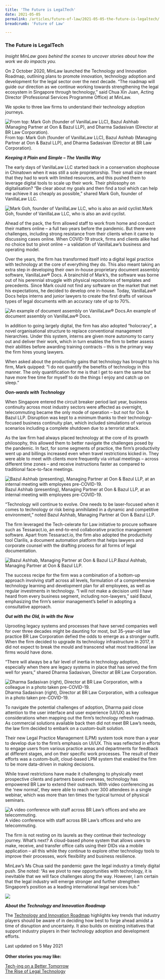 ```yaml
---
title: 'The Future is LegalTech'
date: 2021-05-05
permalink: /articles/future-of-law/2021-05-05-the-future-is-legaltech/
breadcrumb: 'Future of Law'

---
```



### **The Future is LegalTech**

<i>Insight MinLaw goes behind the scenes to uncover stories about how the work we do impacts you.</i>
<br>

On 2 October 2020, MinLaw launched the Technology and Innovation Roadmap, outlining plans to promote innovation, technology adoption and development for the legal sector over the next decade. “The roadmap will guide our direction as we continue working towards strengthening the legal ecosystem in Singapore through technology,” said Chua Xin Juan, Acting Director (Professional Services Programme Office) at MinLaw.

We spoke to three law firms to understand their technology adoption journeys.

<div class="image">
  <img src="/images/PSPOESC Photo 1.png/" title="From top: Mark Goh (founder of VanillaLaw LLC), Bazul Ashhab (Managing Partner at Oon & Bazul LLP), and Dharma Sadasivan (Director at BR Law Corporation)." alt="From top: Mark Goh (founder of VanillaLaw LLC), Bazul Ashhab (Managing Partner at Oon & Bazul LLP), and Dharma Sadasivan (Director at BR Law Corporation).">From top: Mark Goh (founder of VanillaLaw LLC), Bazul Ashhab (Managing Partner at Oon & Bazul LLP), and Dharma Sadasivan (Director at BR Law Corporation).
</div>

<b><i>Keeping it Plain and Simple – The Vanilla Way</i></b>

The early days of VanillaLaw LLC started back in a conservation shophouse in Chinatown when it was still a sole proprietorship. Their small size meant that they had to work with limited resources, and this pushed them to leverage digital tools to scale up their work. Their philosophy on digitalisation? “Be clear about my goals and then find a tool which can help me achieve it as cheaply as possible,” shared Mark Goh, founder of VanillaLaw LLC.

<div class="image">
  <img src="/images/PSPOESC Photo 2.JPG/" title="Mark Goh, founder of VanillaLaw LLC, who is also an avid cyclist." alt="Mark Goh, founder of VanillaLaw LLC, who is also an avid cyclist.">Mark Goh, founder of VanillaLaw LLC, who is also an avid cyclist.
</div>

Ahead of the pack, the firm allowed staff to work from home and conduct their matters online – a full two years before the pandemic. But there were challenges, including strong resistance from their clients when it came to discussing cases online. When COVID-19 struck, firms and clients alike had no choice but to pivot online – a validation of VanillaLaw’s business and operating model.

Over the years, the firm has transformed itself into a digital legal practice with technology at the core of everything they do. This also meant taking an extra step in developing their own in-house proprietary document assembly software, VanillaLaw® Docs. A brainchild of Mark’s, the software was borne out of his perennial struggle with physical repositories of templates and precedents. Since Mark could not find any software on the market that met his expectations, he decided to develop one in-house. Today, VanillaLaw® Docs helps interns and junior lawyers to create the first drafts of various types of legal documents with an accuracy rate of up to 70%.

<div class="image">
  <img src="/images/PSPOESC Photo 3.JPG/" title="An example of document assembly on VanillaLaw® Docs." alt="An example of document assembly on VanillaLaw® Docs.">An example of document assembly on VanillaLaw® Docs.
</div>

In addition to going largely digital, the firm has also adopted “holocracy”, a novel organisational structure to replace conventional management hierarchies. Under this system, interns are given more autonomy to carry out and deliver their work, which in turn enables the firm to better assess their abilities before awarding training contracts – this is the primary way the firm hires young lawyers.

When asked about the productivity gains that technology has brought to his firm, Mark quipped: “I do not quantify the benefits of technology in this manner. The only quantification for me is that I get to earn the same but have more free time for myself to do the things I enjoy and catch up on sleep.”

<b><i>Oon-wards with Technology</i></b>

When Singapore entered the circuit breaker period last year, business continuity across most industry sectors were affected as overnight, telecommuting became the only mode of operation – but not for Oon & Bazul LLP. Disruption was kept to a minimum thanks to their technology-focused business continuity plan, which included simulations of various scenarios including a complete shutdown due to a terrorist attack.

As the law firm had always placed technology at the core of its growth philosophy, this allowed them to better navigate the challenges posed by the pandemic. In fact, for some segments of practice, the firm’s productivity went up and billings increased even when travel restrictions kicked in. They were able to meet with clients more frequently via virtual meetings – across different time zones – and receive instructions faster as compared to traditional face-to-face meetings.

<div class="image">
  <img src="/images/PSPOESC Photo 4.jpg/" title="Bazul Ashhab (presenting), Managing Partner at Oon & Bazul LLP, at an internal meeting with employees pre-COVID-19." alt="Bazul Ashhab (presenting), Managing Partner at Oon & Bazul LLP, at an internal meeting with employees pre-COVID-19.">Bazul Ashhab (presenting), Managing Partner at Oon & Bazul LLP, at an internal meeting with employees pre-COVID-19.
</div>

“Technology will continue to evolve. One needs to be laser-focused when it comes to technology or risk being annihilated in a dynamic and competitive environment,” noted Bazul Ashhab, Managing Partner at Oon & Bazul LLP.

The firm leveraged the Tech-celerate for Law initiative to procure software such as Tessaract.io, an end-to-end collaborative practice management software. Apart from Tessaract.io, the firm also adopted the productivity tool Clarilis, a document automation platform that helps lawyers and corporate counsel with the drafting process for all forms of legal documentation. 

<div class="image">
  <img src="/images/PSPOESC Photo 5.jpeg/" title="Bazul Ashhab, Managing Partner at Oon & Bazul LLP." alt="Bazul Ashhab, Managing Partner at Oon & Bazul LLP.">Bazul Ashhab, Managing Partner at Oon & Bazul LLP.
</div>

The success recipe for the firm was a combination of a bottom-up approach involving staff across all levels, formulation of a comprehensive technology learning and development plan for all employees, as well as regular investments in technology. “I will not make a decision until I have heard from every business segment, including non-lawyers,” said Bazul, emphasizing the firm’s senior management’s belief in adopting a consultative approach.

<b><i>Out with the Old, In with the New</i></b>

Uprooting legacy systems and processes that have served companies well for over three decades might be daunting for most, but 35-year-old law practice BR Law Corporation defied the odds to emerge as a stronger outfit. When the firm decided to upgrade its technology infrastructure in 2017, it did not expect to break the mould and transcend what most traditional law firms would have done.

“There will always be a fair level of inertia in technology adoption, especially when there are legacy systems in place that has served the firm well for years,” shared Dharma Sadasivan, Director at BR Law Corporation.

<div class="image">
  <img src="/images/PSPOESC Photo 6.jpg/" title="Dharma Sadasivan (right), Director at BR Law Corporation, with a colleague in a photo taken pre-COVID-19." alt="Dharma Sadasivan (right), Director at BR Law Corporation, with a colleague in a photo taken pre-COVID-19.">Dharma Sadasivan (right), Director at BR Law Corporation, with a colleague in a photo taken pre-COVID-19.
</div>

To navigate the potential challenges of adoption, Dharma paid close attention to the user interface and user experience (UI/UX) as key considerations when mapping out the firm’s technology refresh roadmap. As commercial solutions available back then did not meet BR Law’s needs, the law firm decided to embark on a custom-built solution.

Their new Legal Practice Management (LPM) system took more than a year to develop due to the firm’s emphasis on UI/UX. This was reflected in efforts to engage users from various practice areas and departments for feedback at different stages, and on their specific work processes. The result of their efforts was a custom-built, cloud-based LPM system that enabled the firm to be more data-driven in making decisions.

While travel restrictions have made it challenging to physically meet prospective clients and partners based overseas, technology has empowered BR Law to extend their outreach. With video conferencing as the ‘new normal’, they were able to reach over 300 attendees in a single webinar, which was more than ten times the typical turnout of physical seminars.

<div class="image">
  <img src="/images/PSPOESC Photo 7.JPG/" title="A video conference with staff across BR Law’s offices and who are telecommuting." alt="A video conference with staff across BR Law’s offices and who are telecommuting.">A video conference with staff across BR Law’s offices and who are telecommuting.
</div>

The firm is not resting on its laurels as they continue their technology journey. What’s next? A cloud-based phone system that allows users to make, receive, and transfer office calls using their DIDs via a mobile application – all this while they continue to explore other technology tools to improve their processes, work flexibility and business resilience.

MinLaw’s Ms Chua said the pandemic gave the legal industry a timely digital push. She noted: “As we pivot to new opportunities with technology, it is inevitable that we will face challenges along the way. However, I am certain that the legal industry will emerge stronger and further strengthen Singapore’s position as a leading international legal services hub.”

<div class="image">
  <img src="/images/PSPOESC Photo 8.jpg/">
</div>

<b><i>About the Technology and Innovation Roadmap</i></b>

The <a href="https://www.mlaw.gov.sg/files/news/press-releases/2020/10/Minlaw_Tech_and_innovation_Roadmap_Report.pdf">Technology and Innovation Roadmap</a> highlights key trends that industry players should be aware of in deciding how best to forge ahead amidst a time of disruption and uncertainty. It also builds on existing initiatives that support industry players in their technology adoption and development efforts.

Last updated on 5 May 2021
<br>
<br>
<b>Other stories you may like:</b>

<a href="https://insight.mlaw.gov.sg/articles/legal-developments/2021-03-01-tech-ing-on-a-better-tomorrow" target="new">Tech-ing on a Better Tomorrow</a><br><a href="https://insight.mlaw.gov.sg/articles/future-of-law/2020-12-28-the-rise-of-legal-technology" target="new">The Rise of Legal Technology</a>

